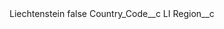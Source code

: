 <?xml version="1.0" encoding="UTF-8"?>
<CustomMetadata xmlns="http://soap.sforce.com/2006/04/metadata" xmlns:xsi="http://www.w3.org/2001/XMLSchema-instance" xmlns:xsd="http://www.w3.org/2001/XMLSchema">
    <label>Liechtenstein</label>
    <protected>false</protected>
    <values>
        <field>Country_Code__c</field>
        <value xsi:type="xsd:string">LI</value>
    </values>
    <values>
        <field>Region__c</field>
        <value xsi:nil="true"/>
    </values>
</CustomMetadata>
